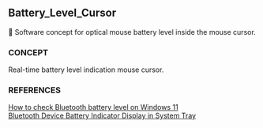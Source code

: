 ## Battery_Level_Cursor

🪫 Software concept for optical mouse battery level inside the mouse cursor.

### CONCEPT

Real-time battery level indication mouse cursor.

### REFERENCES

[How to check Bluetooth battery level on Windows 11](https://pureinfotech.com/check-bluetooth-battery-level-windows-11/#:~:text=To%20check%20the%20Bluetooth%20battery,with%20the%20battery%20level%20information.)
<br />
[Bluetooth Device Battery Indicator Display in System Tray](https://learn.microsoft.com/en-us/answers/questions/1156194/bluetooth-device-battery-indicator-display-in-syst)

